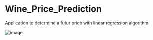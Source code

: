 # Wine_Price_Prediction
Application to determine a futur price with linear regression algorithm

![image](https://github.com/GE-P/Wine_Price_Prediction/assets/83733947/b221eb68-e4bf-4761-8db9-6654226b5f80)
